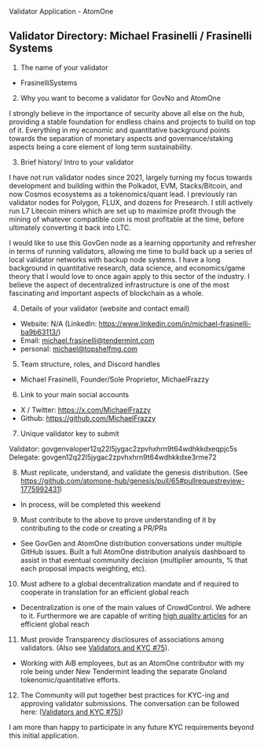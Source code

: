 Validator Application - AtomOne

## Validator Directory: Michael Frasinelli / Frasinelli Systems

1) The name of your validator

- FrasinelliSystems

2) Why you want to become a validator for GovNo and AtomOne

I strongly believe in the importance of security above all else on the hub, providing a stable foundation for endless chains and projects to build on top of it. Everything in my economic and quantitative background points towards the separation of monetary aspects and governance/staking aspects being a core element of long term sustainability. 

3) Brief history/ Intro to your validator

I have not run validator nodes since 2021, largely turning my focus towards development and building within the Polkadot, EVM, Stacks/Bitcoin, and now Cosmos ecosystems as a tokenomics/quant lead. I previously ran validator nodes for Polygon, FLUX, and dozens for Presearch. I still actively run L7 Litecoin miners which are set up to maximize profit through the mining of whatever compatible coin is most profitable at the time, before ultimately converting it back into LTC.

I would like to use this GovGen node as a learning opportunity and refresher in terms of running validators, allowing me time to build back up a series of local validator networks with backup node systems. I have a long background in quantitative research, data science, and economics/game theory that I would love to once again apply to this sector of the industry. I believe the aspect of decentralized infrastructure is one of the most fascinating and important aspects of blockchain as a whole. 

4) Details of your validator (website and contact email)

  - Website: N/A (LinkedIn: https://www.linkedin.com/in/michael-frasinelli-ba9b63113/)
  - Email: michael.frasinelli@tendermint.com
  - personal:  michael@topshelfmg.com

5) Team structure, roles, and Discord handles

- Michael Frasinelli, Founder/Sole Proprietor, MichaelFrazzy

6) Link to your main social accounts

  - X / Twitter: https://x.com/MichaelFrazzy
  - Github: https://github.com/MichaelFrazzy

7) Unique validator key to submit

Validator: govgenvaloper12q22l5jygac2zpvhxhrn9t64wdhkkdxeqpjc5s
Delegate: govgen12q22l5jygac2zpvhxhrn9t64wdhkkdxe3rme72

8) Must replicate, understand, and validate the genesis distribution. (See https://github.com/atomone-hub/genesis/pull/65#pullrequestreview-1775992431)

  - In process, will be completed this weekend

9) Must contribute to the above to prove understanding of it by contributing to the code or creating a PR/PRs

  - See GovGen and AtomOne distribution conversations under multiple GitHub issues. Built a full AtomOne distribution analysis dashboard to assist in that eventual community decision (multiplier amounts, % that each proposal impacts weighting, etc).

10) Must adhere to a global decentralization mandate and if required to cooperate in translation for an efficient global reach

  - Decentralization is one of the main values of CrowdControl. We adhere to it. Furthermore we are capable of writing [high quality articles](https://medium.com/coinmonks/the-ultimate-cosmos-delegation-guide-for-real-idiots-87ebc6518145) for an efficient global reach

11) Must provide Transparency disclosures of associations among validators. (Also see [Validators and KYC #75](https://github.com/atomone-hub/genesis/issues/75#issue-2034573094)).

  - Working with AiB employees, but as an AtomOne contributor with my role being under New Tendermint leading the separate Gnoland tokenomic/quantitative efforts.

12) The Community will put together best practices for KYC-ing and approving validator submissions. The conversation can be followed here: ([Validators and KYC #75)](https://github.com/atomone-hub/genesis/issues/75#issue-2034573094))

I am more than happy to participate in any future KYC requirements beyond this initial application. 

